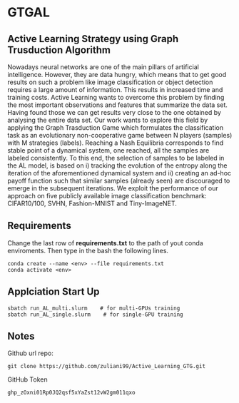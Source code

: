 # GTGAL
## Active Learning Strategy using Graph Trusduction Algorithm

Nowadays neural networks are one of the main pillars of artificial intelligence. However, they are data hungry, which means that to get good results on such a problem like image classification or object detection requires a large amount of information. This results in increased time and training costs. Active Learning wants to overcome this problem by finding the most important observations and features that summarize the data set. Having found those we can get results very close to the one obtained by analysing the entire data set. Our work wants to explore this field by applying the Graph Trasduction Game which formulates the classification task as an evolutionary non-cooperative game between N players (samples) with M strategies (labels). Reaching a Nash Equilibria corresponds to find stable point of a dynamical system, one reached, all the samples are labeled consistently. To this end, the selection of samples to be labeled in the AL model, is based on i) tracking the evolution of the entropy along the iteration of the aforementioned dynamical system and ii) creating an ad-hoc payoff function such that similar samples (already seen) are discouraged to emerge in the subsequent iterations. We exploit the performance of our approach on five publicly available image classification benchmark: CIFAR10/100, SVHN, Fashion-MNIST and Tiny-ImageNET.

## Requirements

Change the last row of **requirements.txt** to the path of yout conda enviroments. Then type in the bash the following lines.
```
conda create --name <env> --file requirements.txt
conda activate <env>
```

## Applciation Start Up
```
sbatch run_AL_multi.slurm    # for multi-GPUs training
sbatch run_AL_single.slurm    # for single-GPU training
```

## Notes
Github url repo:
```
git clone https://github.com/zuliani99/Active_Learning_GTG.git
```

GitHub Token
```
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
```
